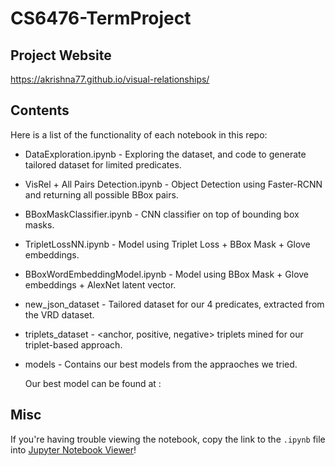 # CS6476-TermProject

## Project Website
  https://akrishna77.github.io/visual-relationships/

## Contents

Here is a list of the functionality of each notebook in this repo:

* DataExploration.ipynb - Exploring the dataset, and code to generate tailored dataset for limited predicates.
* VisRel + All Pairs Detection.ipynb - Object Detection using Faster-RCNN and returning all possible BBox pairs.
* BBoxMaskClassifier.ipynb  - CNN classifier on top of bounding box masks.
* TripletLossNN.ipynb - Model using Triplet Loss + BBox Mask + Glove embeddings.
* BBoxWordEmbeddingModel.ipynb  - Model using BBox Mask + Glove embeddings + AlexNet latent vector.

* new_json_dataset - Tailored dataset for our 4 predicates, extracted from the VRD dataset.
* triplets_dataset - <anchor, positive, negative> triplets mined for our triplet-based approach.
* models - Contains our best models from the appraoches we tried.

  Our best model can be found at : [](https://tinyurl.com/r9pldad)
  
## Misc

  If you're having trouble viewing the notebook, copy the link to the `.ipynb` file into [Jupyter Notebook Viewer](https://nbviewer.jupyter.org/)!
